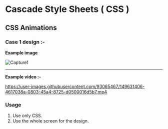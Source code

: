 # Cascade Style Sheets ( CSS )
## CSS Animations
### Case 1 design :-
<b>Example image </b> 

<!-- USAGE EXAMPLES -->

![Capture1](https://user-images.githubusercontent.com/93065467/149631392-0457ba98-1fb8-496f-9276-260a5a438d81.JPG)


<hr>

<b> Example video :-</b> 


https://user-images.githubusercontent.com/93065467/149631406-4617038a-0803-45a4-8725-d0500016d5b7.mp4


### Usage
01. Use only CSS.
02. Use the whole screen for the design.



